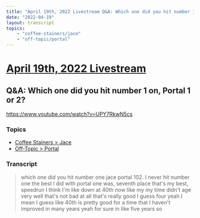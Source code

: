 ```yaml
---
title: "April 19th, 2022 Livestream Q&A: Which one did you hit number 1 on, Portal 1 or 2?"
date: "2022-04-19"
layout: transcript
topics:
    - "coffee-stainers/jace"
    - "off-topic/portal"
---
```

# [April 19th, 2022 Livestream](../2022-04-19.md)
## Q&A: Which one did you hit number 1 on, Portal 1 or 2?
https://www.youtube.com/watch?v=UPY7RkwN5cs

### Topics
* [Coffee Stainers > Jace](../topics/coffee-stainers/jace.md)
* [Off-Topic > Portal](../topics/off-topic/portal.md)

### Transcript

> which one did you hit number one jace portal 102. I never hit number one the best I did with portal one was, seventh place that's my best, speedrun I think I'm like down at 40th now like my my time didn't age very well that's not bad at all that's really good I guess four yeah I mean I guess like 40th is pretty good for a time that I haven't improved in many years yeah for sure in like five years so
